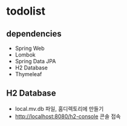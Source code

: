 # todolist

## dependencies

- Spring Web
- Lombok
- Spring Data JPA
- H2 Database
- Thymeleaf

## H2 Database

- local.mv.db 파일, 홈디렉토리에 만들기
- <http://localhost:8080/h2-console> 콘솔 접속

